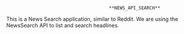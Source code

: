                                           **NEWS_API_SEARCH**
This is a News Search application, similar to Reddit. We are using the NewsSearch API to list and search headlines.
